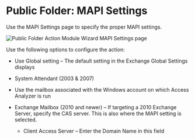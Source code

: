 # Public Folder: MAPI Settings

Use the MAPI Settings page to specify the proper MAPI settings.

![Public Folder Action Module Wizard MAPI Settings page](/img/product_docs/accessanalyzer/admin/datacollector/exchange2k/mapisettings.webp)

Use the following options to configure the action:

- Use Global setting – The default setting in the Exchange Global Settings displays
- System Attendant (2003 & 2007)
- Use the mailbox associated with the Windows account on which Access Analyzer is run
- Exchange Mailbox (2010 and newer) – If targeting a 2010 Exchange Server, specify the CAS server.
  This is also where the MAPI setting is selected.

  - Client Access Server – Enter the Domain Name in this field
